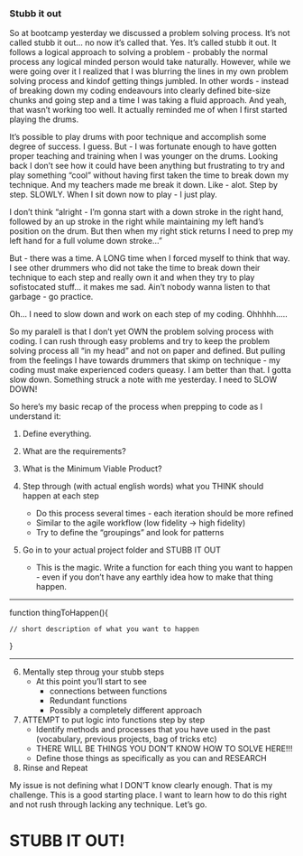 

<h3>Stubb it out</h3>

So at bootcamp yesterday we discussed a problem solving process. It’s not called stubb it out… no now it’s called that. Yes. It’s called stubb it out. It follows a logical approach to solving a problem - probably the normal process any logical minded person would take naturally. However, while we were going over it I realized that I was blurring the lines in my own problem solving process and kindof getting things jumbled. In other words - instead of breaking down my coding endeavours into clearly defined bite-size chunks and going step and a time I was taking a fluid approach. And yeah, that wasn’t working too well. It actually reminded me of when I first started playing the drums. 

It’s possible to play drums with poor technique and accomplish some degree of success. I guess. But - I was fortunate enough to have gotten proper teaching and training when I was younger on the drums. Looking back I don’t see how it could have been anything but frustrating to try and play something “cool” without having first taken the time to break down my technique. And my teachers made me break it down. Like - alot. Step by step. SLOWLY. When I sit down now to play - I just play.

I don’t think “alright - I’m gonna start with a down stroke in the right hand, followed by an up stroke in the right while maintaining my left hand’s position on the drum. But then when my right stick returns I need to prep my left hand for a full volume down stroke…”

But - there was a time. A LONG time when I forced myself to think that way. I see other drummers who did not take the time to break down their technique to each step and really own it and when they try to play sofistocated stuff… it makes me sad. Ain’t nobody wanna listen to that garbage - go practice. 

Oh… I need to slow down and work on each step of my coding. Ohhhhh…..

So my paralell is that I don’t yet OWN the problem solving process with coding. I can rush through easy problems and try to keep the problem solving process all “in my head” and not on paper and defined. But pulling from the feelings I have towards drummers that skimp on technique - my coding must make experienced coders queasy. I am better than that. I gotta slow down. Something struck a note with me yesterday. I need to SLOW DOWN! 

So here’s my basic recap of the process when prepping to code as I understand it:


1. Define everything. 
2. What are the requirements? 
3. What is the Minimum Viable Product?

4. Step through (with actual english words) what you THINK should happen at each step 
	- Do this process several times - each iteration should be more refined
	- Similar to the agile workflow (low fidelity -> high fidelity)
	- Try to define the “groupings” and look for patterns 
5. Go in to your actual project folder and STUBB IT OUT
	- This is the magic. Write a function for each thing you want to happen - even if you don’t have any earthly idea how to make that thing happen. 

----
function thingToHappen(){

	// short description of what you want to happen
}

----

6. Mentally step throug your stubb steps 
	- At this point you’ll start to see 
		* connections between functions
		* Redundant functions
		* Possibly a completely different approach
7. ATTEMPT to put logic into functions step by step
	- Identify methods and processes that you have used in the past (vocabulary, previous projects, bag of tricks etc)
	* THERE WILL BE THINGS YOU DON’T KNOW HOW TO SOLVE HERE!!!
	- Define those things as specifically as you can and RESEARCH
8. Rinse and Repeat 

My issue is not defining what I DON’T know clearly enough. That is my challenge. This is a good starting place. I want to learn how to do this right and not rush through lacking any technique. Let’s go. 

# STUBB IT OUT!